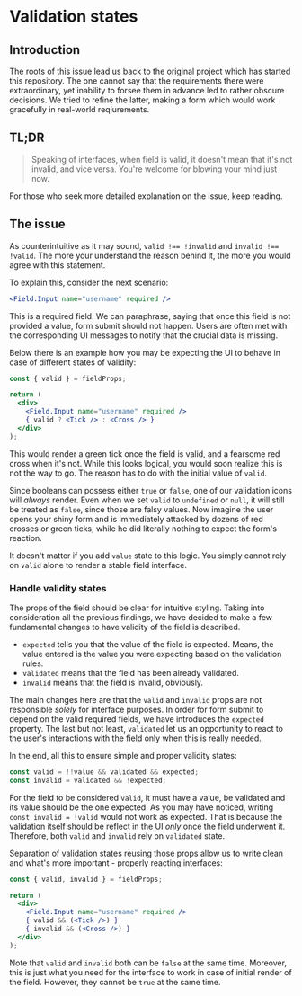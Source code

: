 # Validation states

## Introduction
The roots of this issue lead us back to the original project which has started this repository. The one cannot say that the requirements there were extraordinary, yet inability to forsee them in advance led to rather obscure decisions. We tried to refine the latter, making a form which would work gracefully in real-world reqiurements.

## TL;DR
> Speaking of interfaces, when field is valid, it doesn't mean that it's not invalid, and vice versa. You're welcome for blowing your mind just now.

For those who seek more detailed explanation on the issue, keep reading.

## The issue
As counterintuitive as it may sound, `valid !== !invalid` and `invalid !== !valid`. The more your understand the reason behind it, the more you would agree with this statement.

To explain this, consider the next scenario:
```jsx
<Field.Input name="username" required />
```
This is a required field. We can paraphrase, saying that once this field is not provided a value, form submit should not happen. Users are often met with the corresponding UI messages to notify that the crucial data is missing.

Below there is an example how you may be expecting the UI to behave in case of different states of validity:
```jsx
const { valid } = fieldProps;

return (
  <div>
    <Field.Input name="username" required />
    { valid ? <Tick /> : <Cross /> }
  </div>
);
```
This would render a green tick once the field is valid, and a fearsome red cross when it's not. While this looks logical, you would soon realize this is not the way to go. The reason has to do with the initial value of `valid`.

Since booleans can possess either `true` or `false`, one of our validation icons will *always* render. Even when we set `valid` to `undefined` or `null`, it will still be treated as `false`, since those are falsy values. Now imagine the user opens your shiny form and is immediately attacked by dozens of red crosses or green ticks, while he did literally nothing to expect the form's reaction.

It doesn't matter if you add `value` state to this logic. You simply cannot rely on `valid` alone to render a stable field interface.

### Handle validity states
The props of the field should be clear for intuitive styling. Taking into consideration all the previous findings, we have decided to make a few fundamental changes to have validity of the field is described.

* `expected` tells you that the value of the field is expected. Means, the value entered is the value you were expecting based on the validation rules.
* `validated` means that the field has been already validated.
* `invalid` means that the field is invalid, obviously.

The main changes here are that the `valid` and `invalid` props are not responsible *solely* for interface purposes. In order for form submit to depend on the valid required fields, we have introduces the `expected` property. The last but not least, `validated` let us an opportunity to react to the user's interactions with the field only when this is really needed.

In the end, all this to ensure simple and proper validity states:
```js
const valid = !!value && validated && expected;
const invalid = validated && !expected;
```
For the field to be considered `valid`, it must have a value, be validated and its value should be the one expected. As you may have noticed, writing `const invalid = !valid` would not work as expected. That is because the validation itself should be reflect in the UI *only* once the field underwent it. Therefore, both `valid` and `invalid` rely on `validated` state.

Separation of validation states reusing those props allow us to write clean and what's more important - properly reacting interfaces:
```jsx
const { valid, invalid } = fieldProps;

return (
  <div>
    <Field.Input name="username" required />
    { valid && (<Tick />) }
    { invalid && (<Cross />) }
  </div>
);
```
Note that `valid` and `invalid` both can be `false` at the same time. Moreover, this is just what you need for the interface to work in case of initial render of the field. However, they cannot be `true` at the same time.